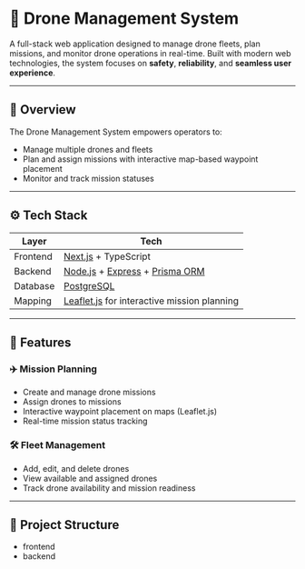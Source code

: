 # 🚁 Drone Management System

A full-stack web application designed to manage drone fleets, plan missions, and monitor drone operations in real-time. Built with modern web technologies, the system focuses on **safety**, **reliability**, and **seamless user experience**.

---

## 📌 Overview

The Drone Management System empowers operators to:

- Manage multiple drones and fleets
- Plan and assign missions with interactive map-based waypoint placement
- Monitor and track mission statuses

---

## ⚙️ Tech Stack

| Layer     | Tech                      |
|-----------|---------------------------|
| Frontend  | [Next.js](https://nextjs.org/) + TypeScript |
| Backend   | [Node.js](https://nodejs.org/) + [Express](https://expressjs.com/) + [Prisma ORM](https://www.prisma.io/) |
| Database  | [PostgreSQL](https://www.postgresql.org/) |
| Mapping   | [Leaflet.js](https://leafletjs.com/) for interactive mission planning |

---

## 🚀 Features

### ✈️ Mission Planning
- Create and manage drone missions
- Assign drones to missions
- Interactive waypoint placement on maps (Leaflet.js)
- Real-time mission status tracking

### 🛠 Fleet Management
- Add, edit, and delete drones
- View available and assigned drones
- Track drone availability and mission readiness

---

## 📂 Project Structure
- frontend
- backend

